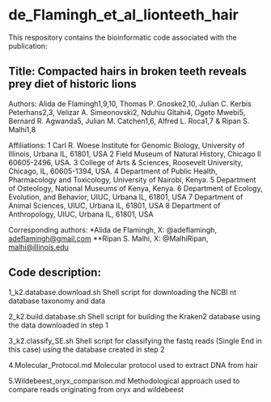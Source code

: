 # de_Flamingh_et_al_lionteeth_hair

This respository contains the bioinformatic code associated with the publication:
## Title: Compacted hairs in broken teeth reveals prey diet of historic lions
Authors: Alida de Flamingh1,9,10, Thomas P. Gnoske2,10, Julian C. Kerbis Peterhans2,3, Velizar A. Simeonovski2, Nduhiu Gitahi4, Ogeto Mwebi5, Bernard R. Agwanda5, Julian M. Catchen1,6, Alfred L. Roca1,7 & Ripan S. Malhi1,8

Affiliations:
1 Carl R. Woese Institute for Genomic Biology, University of Illinois, Urbana IL, 61801, USA
2 Field Museum of Natural History, Chicago Il 60605-2496, USA.
3 College of Arts & Sciences, Roosevelt University, Chicago, IL, 60605-1394, USA. 
4 Department of Public Health, Pharmacology and Toxicology, University of Nairobi, Kenya. 
5 Department of Osteology, National Museums of Kenya, Kenya. 
6 Department of Ecology, Evolution, and Behavior, UIUC, Urbana IL, 61801, USA
7 Department of Animal Sciences, UIUC, Urbana IL, 61801, USA
8 Department of Anthropology, UIUC, Urbana IL, 61801, USA



Corresponding authors: 
*Alida de Flamingh, X: @adeflamingh, adeflamingh@gmail.com
**Ripan S. Malhi, X: @MalhiRipan, malhi@illinois.edu

## Code description:
1_k2.database.download.sh
Shell script for downloading the NCBI nt database taxonomy and data

2_k2.build.database.sh
Shell script for building the Kraken2 database using the data downloaded in step 1

3_k2.classify_SE.sh
Shell script for classifying the fastq reads (Single End in this case) using the database created in step 2

4.Molecular_Protocol.md 
Molecular protocol used to extract DNA from hair

5.Wildebeest_oryx_comparison.md
Methodological approach used to compare reads originating from oryx and wildebeest

